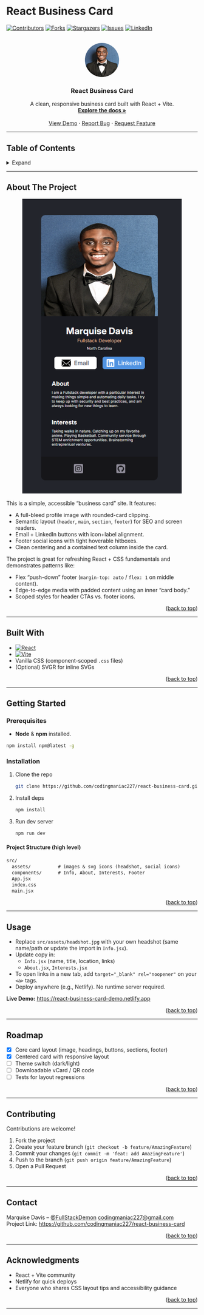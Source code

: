 # React Business Card

<!-- PROJECT SHIELDS -->
[![Contributors][contributors-shield]][contributors-url]
[![Forks][forks-shield]][forks-url]
[![Stargazers][stars-shield]][stars-url]
[![Issues][issues-shield]][issues-url]
[![LinkedIn][linkedin-shield]][linkedin-url]

<!-- PROJECT LOGO -->
<br />
<div align="center">
  <a href="https://github.com/codingmaniac227/react-business-card" target="_blank" rel="noopener">
    <img src="src/assets/headshot.jpg" alt="Logo" width="90" height="90" style="border-radius:50%">
  </a>

  <h3 align="center">React Business Card</h3>

  <p align="center">
    A clean, responsive business card built with React + Vite.
    <br />
    <a href="https://github.com/codingmaniac227/react-business-card" target="_blank" rel="noopener"><strong>Explore the docs »</strong></a>
    <br />
    <br />
    <a href="https://react-business-card-demo.netlify.app" target="_blank" rel="noopener">View Demo</a>
    ·
    <a href="https://github.com/codingmaniac227/react-business-card/issues/new?template=bug_report.yml&labels=bug" target="_blank" rel="noopener">Report Bug</a>
    ·
    <a href="https://github.com/codingmaniac227/react-business-card/issues/new?template=feature_request.yml&labels=enhancement" target="_blank" rel="noopener">Request Feature</a>
  </p>
</div>

---

## Table of Contents
<details>
  <summary>Expand</summary>
  <ol>
    <li><a href="#about-the-project">About The Project</a></li>
    <li><a href="#built-with">Built With</a></li>
    <li><a href="#getting-started">Getting Started</a></li>
    <li><a href="#usage">Usage</a></li>
    <li><a href="#roadmap">Roadmap</a></li>
    <li><a href="#contributing">Contributing</a></li>
    <li><a href="#contact">Contact</a></li>
    <li><a href="#acknowledgments">Acknowledgments</a></li>
  </ol>
</details>

---

## About The Project

<p align="center">
  <img src="src/assets/screenshot.png" alt="Business Card Screenshot" width="420">
</p>

This is a simple, accessible “business card” site. It features:

- A full-bleed profile image with rounded-card clipping.  
- Semantic layout (`header`, `main`, `section`, `footer`) for SEO and screen readers.  
- Email + LinkedIn buttons with icon+label alignment.  
- Footer social icons with tight hoverable hitboxes.  
- Clean centering and a contained text column inside the card.

The project is great for refreshing React + CSS fundamentals and demonstrates patterns like:
- Flex “push-down” footer (`margin-top: auto` / `flex: 1` on middle content).  
- Edge-to-edge media with padded content using an inner “card body.”  
- Scoped styles for header CTAs vs. footer icons.

<p align="right">(<a href="#react-business-card">back to top</a>)</p>

---

## Built With

* [![React][React.js]][React-url]
* [![Vite][Vite.js]][Vite-url]
* Vanilla CSS (component-scoped `.css` files)
* (Optional) SVGR for inline SVGs

<p align="right">(<a href="#react-business-card">back to top</a>)</p>

---

## Getting Started

### Prerequisites
- **Node** & **npm** installed.
```sh
npm install npm@latest -g
```

### Installation
1. Clone the repo
    ```sh
    git clone https://github.com/codingmaniac227/react-business-card.git
    ```
2. Install deps
   ```sh
   npm install
   ```
3. Run dev server
   ```sh
   npm run dev
   ```

#### Project Structure (high level)
```
src/
  assets/          # images & svg icons (headshot, social icons)
  components/      # Info, About, Interests, Footer
  App.jsx
  index.css
  main.jsx
```

<p align="right">(<a href="#react-business-card">back to top</a>)</p>

---

## Usage

- Replace `src/assets/headshot.jpg` with your own headshot (same name/path or update the import in `Info.jsx`).  
- Update copy in:
  - `Info.jsx` (name, title, location, links)
  - `About.jsx`, `Interests.jsx`
- To open links in a new tab, add `target="_blank" rel="noopener"` on your `<a>` tags.  
- Deploy anywhere (e.g., Netlify). No runtime server required.

**Live Demo:** <a href="https://react-business-card-demo.netlify.app" target="_blank" rel="noopener">https://react-business-card-demo.netlify.app</a>

<p align="right">(<a href="#react-business-card">back to top</a>)</p>

---

## Roadmap

- [x] Core card layout (image, headings, buttons, sections, footer)  
- [x] Centered card with responsive layout  
- [ ] Theme switch (dark/light)  
- [ ] Downloadable vCard / QR code  
- [ ] Tests for layout regressions

<p align="right">(<a href="#react-business-card">back to top</a>)</p>

---

## Contributing

Contributions are welcome!

1. Fork the project  
2. Create your feature branch (`git checkout -b feature/AmazingFeature`)  
3. Commit your changes (`git commit -m 'feat: add AmazingFeature'`)  
4. Push to the branch (`git push origin feature/AmazingFeature`)  
5. Open a Pull Request

<p align="right">(<a href="#react-business-card">back to top</a>)</p>

---

## Contact

Marquise Davis – <a href="https://instagram.com/FullStackDemon" target="_blank" rel="noopener">@FullStackDemon</a>
codingmaniac227@gmail.com  
Project Link: <a href="https://github.com/codingmaniac227/react-business-card" target="_blank" rel="noopener">https://github.com/codingmaniac227/react-business-card</a>

<p align="right">(<a href="#react-business-card">back to top</a>)</p>

---

## Acknowledgments

- React + Vite community
- Netlify for quick deploys
- Everyone who shares CSS layout tips and accessibility guidance

<p align="right">(<a href="#react-business-card">back to top</a>)</p>

---

<!-- MARKDOWN LINKS & IMAGES -->
[contributors-shield]: https://img.shields.io/github/contributors/codingmaniac227/react-business-card.svg?style=for-the-badge
[contributors-url]: https://github.com/codingmaniac227/react-business-card/graphs/contributors
[forks-shield]: https://img.shields.io/github/forks/codingmaniac227/react-business-card.svg?style=for-the-badge
[forks-url]: https://github.com/codingmaniac227/react-business-card/network/members
[stars-shield]: https://img.shields.io/github/stars/codingmaniac227/react-business-card.svg?style=for-the-badge
[stars-url]: https://github.com/codingmaniac227/react-business-card/stargazers
[issues-shield]: https://img.shields.io/github/issues/codingmaniac227/react-business-card.svg?style=for-the-badge
[issues-url]: https://github.com/codingmaniac227/react-business-card/issues
[linkedin-shield]: https://img.shields.io/badge/-LinkedIn-black.svg?style=for-the-badge&logo=linkedin&colorB=555
[linkedin-url]: https://www.linkedin.com/in/marquise-davis/
[React.js]: https://img.shields.io/badge/React-20232A?style=for-the-badge&logo=react&logoColor=61DAFB
[React-url]: https://react.dev/
[Vite.js]: https://img.shields.io/badge/Vite-646CFF?style=for-the-badge&logo=vite&logoColor=FFD62E
[Vite-url]: https://vitejs.dev/
